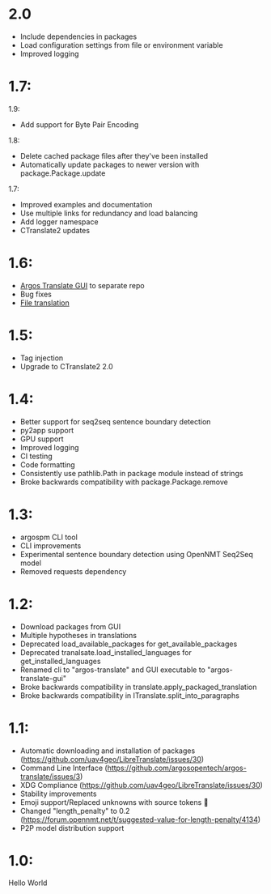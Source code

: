# 2.0
- Include dependencies in packages
- Load configuration settings from file or environment variable
- Improved logging

# 1.7:
1.9:
- Add support for Byte Pair Encoding

1.8:
- Delete cached package files after they've been installed
- Automatically update packages to newer version with package.Package.update

1.7:
- Improved examples and documentation
- Use multiple links for redundancy and load balancing
- Add logger namespace
- CTranslate2 updates

# 1.6:
- [Argos Translate GUI](https://github.com/argosopentech/argos-translate-gui) to separate repo
- Bug fixes
- [File translation](https://github.com/dingedi/argos-translate-files)

# 1.5:
- Tag injection
- Upgrade to CTranslate2 2.0

# 1.4:
- Better support for seq2seq sentence boundary detection
- py2app support
- GPU support
- Improved logging
- CI testing
- Code formatting
- Consistently use pathlib.Path in package module instead of strings
- Broke backwards compatibility with package.Package.remove

# 1.3:
- argospm CLI tool
- CLI improvements
- Experimental sentence boundary detection using OpenNMT Seq2Seq model
- Removed requests dependency

# 1.2:
- Download packages from GUI
- Multiple hypotheses in translations
- Deprecated load_available_packages for get_available_packages
- Deprecated tranalsate.load_installed_languages for get_installed_languages
- Renamed cli to "argos-translate" and GUI executable to "argos-translate-gui"
- Broke backwards compatibility in translate.apply_packaged_translation
- Broke backwards compatibility in ITranslate.split_into_paragraphs

# 1.1:
- Automatic downloading and installation of packages (https://github.com/uav4geo/LibreTranslate/issues/30)
- Command Line Interface
(https://github.com/argosopentech/argos-translate/issues/3)
- XDG Compliance (https://github.com/uav4geo/LibreTranslate/issues/30)
- Stability improvements
- Emoji support/Replaced unknowns with source tokens 🚀
- Changed "length_penalty" to 0.2 (https://forum.opennmt.net/t/suggested-value-for-length-penalty/4134)
- P2P model distribution support

# 1.0:
Hello World
